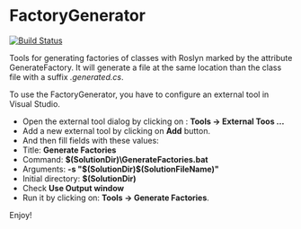 # FactoryGenerator #

[![Build Status](https://travis-ci.org/minidfx/FactoryGenerator.svg)](https://travis-ci.org/minidfx/FactoryGenerator)

Tools for generating factories of classes with Roslyn marked by the attribute GenerateFactory. It will generate a file at the same location than the class file with a suffix *.generated.cs*.

To use the FactoryGenerator, you have to configure an external tool in Visual Studio.

* Open the external tool dialog by clicking on : **Tools -> External Toos ...**
* Add a new external tool by clicking on **Add** button.
* And then fill fields with these values:
 * Title: **Generate Factories**
 * Command: **$(SolutionDir)\GenerateFactories.bat**
 * Arguments: **-s "$(SolutionDir)\$(SolutionFileName)"**
 * Initial directory: **$(SolutionDir)**
 * Check **Use Output window**
* Run it by clicking on: **Tools -> Generate Factories**.

Enjoy!
